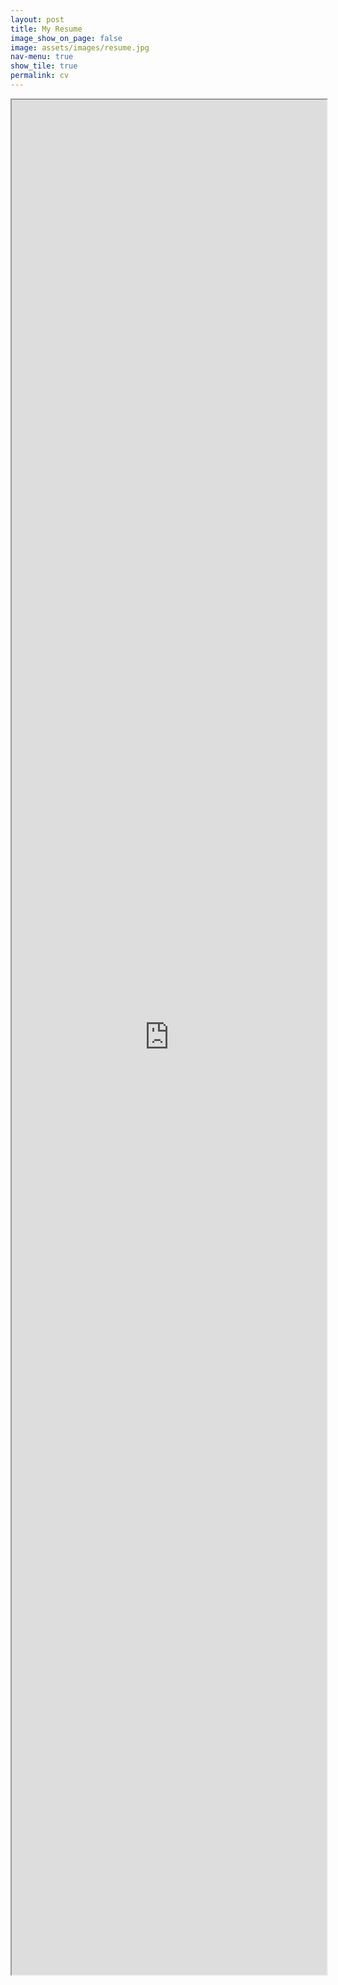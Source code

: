```yaml
---
layout: post
title: My Resume
image_show_on_page: false
image: assets/images/resume.jpg
nav-menu: true
show_tile: true
permalink: cv
---
```

<iframe src="https://drive.google.com/viewerng/viewer?embedded=true&url={{ site.url }}/assets/files/resume.pdf" width="100%" height="3000px"> </iframe>
<!-- [resume](../assets/files/170070046.pdf) -->
